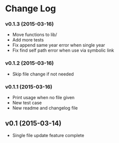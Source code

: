# Change Log


### v0.1.3 (2015-03-16)

 - Move functions to lib/
 - Add more tests
 - Fix append same year error when single year
 - Fix find self path error when use via symbolic link


### v0.1.2 (2015-03-16)

 - Skip file change if not needed


### v0.1.1 (2015-03-16)

 - Print usage when no file given
 - New test case
 - New readme and changelog file


## v0.1 (2015-03-14)

 - Single file update feature complete
